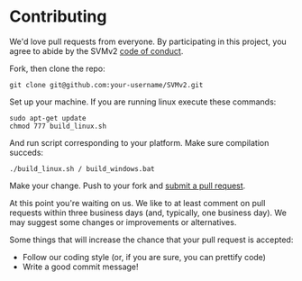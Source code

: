 # Contributing

We'd love pull requests from everyone. By participating in this project, you
agree to abide by the SVMv2 [code of conduct].

[code of conduct]: https://github.com/KrzysztofSzewczyk/SVMv2/blob/master/CODE_OF_CONDUCT.md

Fork, then clone the repo:

    git clone git@github.com:your-username/SVMv2.git

Set up your machine. If you are running linux execute these commands:

    sudo apt-get update
    chmod 777 build_linux.sh

And run script corresponding to your platform.
Make sure compilation succeds:

    ./build_linux.sh / build_windows.bat

Make your change.
Push to your fork and [submit a pull request][pr].

[pr]: https://github.com/KrzysztofSzewczyk/SVMv2/compare/

At this point you're waiting on us. We like to at least comment on pull requests
within three business days (and, typically, one business day). We may suggest
some changes or improvements or alternatives.

Some things that will increase the chance that your pull request is accepted:

* Follow our coding style (or, if you are sure, you can prettify code)
* Write a good commit message!
